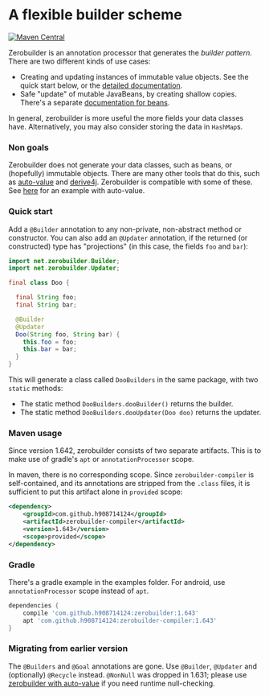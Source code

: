 # A flexible builder scheme

[![Maven Central](https://maven-badges.herokuapp.com/maven-central/com.github.h908714124/zerobuilder/badge.svg)](https://maven-badges.herokuapp.com/maven-central/com.github.h908714124/zerobuilder)

Zerobuilder is an annotation processor that generates the <em>builder pattern</em>.
There are two different kinds of use cases:

* Creating and updating instances of immutable value objects.
  See the quick start below, or the [detailed documentation](values.md).
* Safe "update" of mutable JavaBeans, by creating shallow copies.
  There's a separate [documentation for beans](beans.md).

In general, zerobuilder is more useful the more fields your data classes have.
Alternatively, you may also consider storing the data in `HashMap`s.

### Non goals

Zerobuilder does not generate your data classes, such as beans, or (hopefully) immutable objects.
There are many other tools that do this, such as
[auto-value](https://github.com/google/auto/tree/master/value)
and [derive4j](https://github.com/derive4j/derive4j).
Zerobuilder is compatible with some of these. See [here](values.md#auto-value) for an example with auto-value.

### Quick start

Add a `@Builder` annotation to any non-private, non-abstract method or constructor.
You can also add an `@Updater` annotation, if the returned (or constructed) type has "projections"
(in this case, the fields `foo` and `bar`):

````java
import net.zerobuilder.Builder;
import net.zerobuilder.Updater;

final class Doo {

  final String foo;
  final String bar;

  @Builder
  @Updater
  Doo(String foo, String bar) {
    this.foo = foo;
    this.bar = bar;
  }
}
````

This will generate a class called `DooBuilders` in the same package, with two `static` methods:

* The static method `DooBuilders.dooBuilder()` returns the builder.
* The static method `DooBuilders.dooUpdater(Doo doo)` returns the updater.

### Maven usage

Since version 1.642, zerobuilder consists of two separate artifacts. This is to make use of
gradle's `apt` or `annotationProcessor` scope.

In maven, there is no corresponding scope. Since `zerobuilder-compiler` is self-contained,
and its annotations are stripped from the `.class` files,
it is sufficient to put this artifact alone in `provided` scope:

````xml
<dependency>
    <groupId>com.github.h908714124</groupId>
    <artifactId>zerobuilder-compiler</artifactId>
    <version>1.643</version>
    <scope>provided</scope>
</dependency>
````

### Gradle

There's a gradle example in the examples folder.
For android, use `annotationProcessor` scope instead of `apt`.

````groovy
dependencies {
    compile 'com.github.h908714124:zerobuilder:1.643'
    apt 'com.github.h908714124:zerobuilder-compiler:1.643'
}

````

### Migrating from earlier version

The `@Builders` and `@Goal` annotations are gone. Use `@Builder`, `@Updater`
and (optionally) `@Recycle` instead.
`@NonNull` was dropped in 1.631; please use [zerobuilder with auto-value](values.md#auto-value)
if you need runtime null-checking.

